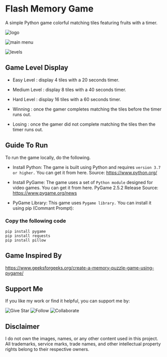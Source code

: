 # Flash Memory Game

A simple Python game colorful matching tiles featuring fruits with a timer.

![logo](https://github.com/user-attachments/assets/799f8bfe-406c-4ac9-a16c-d9430b037556)

![main menu](https://github.com/user-attachments/assets/6721818a-c682-4a77-9df7-9c444725a334)

![levels](https://github.com/user-attachments/assets/95b050bb-22fe-4a14-be39-71f6f1707bee)

## Game Level Display

* Easy Level : display 4 tiles with a 20 seconds timer.
  
* Medium Level : display 8 tiles with a 40 seconds timer.
  
* Hard Level : display 16 tiles with a 60 seconds timer.

* Winning : once the gamer completes matching the tiles before the timer runs out.
  
* Losing : once the gamer did not complete matching the tiles then the timer runs out.


## Guide To Run

To run the game locally, do the following.
* Install Python: The game is built using Python and requires `version 3.7 or higher.` You can get it from here.
 Source: https://www.python.org/

* Install PyGame: The game uses a set of `Python module` designed for video games. You can get it from here. PyGame 2.5.2 Release Source:
 https://www.pygame.org/news

* PyGame Library: This game uses `Pygame library.` You can install it using pip (Commant Prompt):

### Copy the following code

```
pip install pygame
pip install requests
pip install pillow
```

## Game Inspired By
https://www.geeksforgeeks.org/create-a-memory-puzzle-game-using-pygame/

## Support Me
If you like my work or find it helpful, you can support me by:

![Give Star](https://img.shields.io/badge/Give%20⭐️-F7DF1E?style=for-the-badge&logo=github&logoColor=black)
![Follow](https://img.shields.io/badge/Follow-1DA1F2?style=for-the-badge&logo=twitter&logoColor=white)
![Collaborate](https://img.shields.io/badge/Collaborate-6CC24A?style=for-the-badge&logo=githubactions&logoColor=white)

## Disclaimer  
I do not own the images, names, or any other content used in this project.  
All trademarks, service marks, trade names, and other intellectual property rights belong to their respective owners.  
